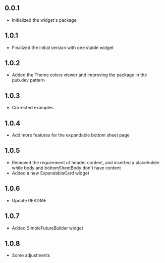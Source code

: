 ## 0.0.1

* Initialized the widget's package

## 1.0.1

* Finalized the initial version with one stable widget

## 1.0.2

* Added the Theme colors viewer and improving the package in the pub.dev pattern

## 1.0.3

* Corrected examples

## 1.0.4

* Add more features for the expandable bottom sheet page

## 1.0.5

* Removed the requirement of header content, and inserted a placeholder while body and bottomSheetBody don't have content
* Added a new ExpandableCard widget

## 1.0.6

* Update README

## 1.0.7

* Added SimpleFutureBuilder widget

## 1.0.8

* Some adjustments
